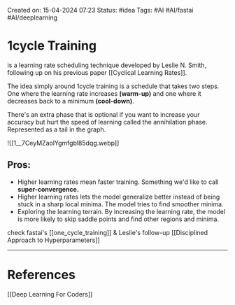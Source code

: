 Created on: 15-04-2024 07:23
Status: #idea
Tags: #AI #AI/fastai #AI/deeplearning 
# 1cycle Training
 is a learning rate scheduling technique developed by Leslie N. Smith, following up on his previous paper [[Cyclical Learning Rates]].

The idea simply around 1cycle training is a schedule that takes two steps. One where the learning rate increases **(warm-up)** and one where it decreases back to a minimum **(cool-down)**. 

There's an extra phase that is optional if you want to increase your accuracy but hurt the speed of learning called the annihilation phase. Represented as a tail in the graph.

![[1__7CeyMZaolYgmfgbl85dqg.webp]]

## Pros:
- Higher learning rates mean faster training. Something we'd like to call **super-convergence.**
- Higher learning rates lets the model generalize better instead of being stuck in a sharp local minima. The model tries to find smoother minima.
- Exploring the learning terrain. By increasing the learning rate, the model is more likely to skip saddle points and find other regions and minima. 

check fastai's [[one_cycle_training]] & Leslie's follow-up [[Disciplined  Approach to Hyperparameters]]

-----------------
# References
[[Deep Learning For Coders]]